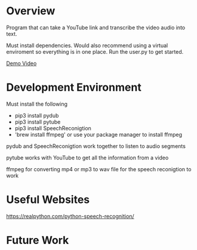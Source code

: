 # Overview

Program that can take a YouTube link and transcribe the video audio into text.

Must install dependencies. Would also recommend using a virtual enviroment so everything is in one place. Run the user.py to get started.

[Demo Video](http://youtube.link.goes.here)

# Development Environment

Must install the following
* pip3 install pydub
* pip3 install pytube
* pip3 install SpeechReconigtion
* 'brew install ffmpeg' or use your package manager to install ffmpeg

pydub and SpeechReconigtion work together to listen to audio segments

pytube works with YouTube to get all the information from a video

ffmpeg for converting mp4 or mp3 to wav file for the speech reconigtion to work 

# Useful Websites
https://realpython.com/python-speech-recognition/

# Future Work
